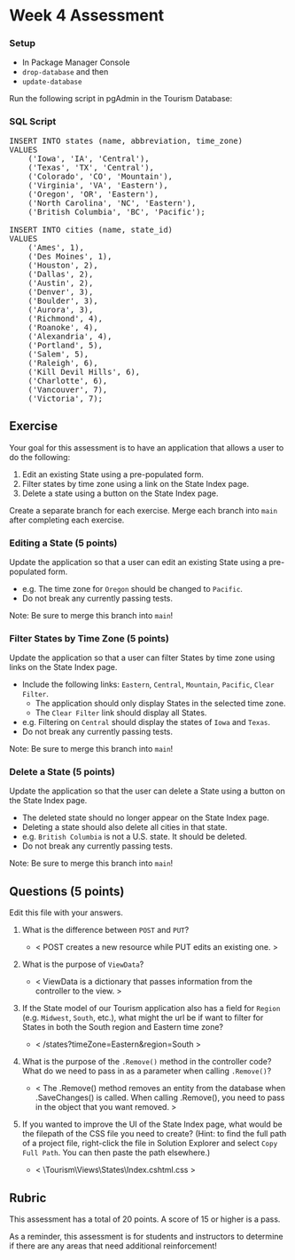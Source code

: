 # Week 4 Assessment

### Setup
* In Package Manager Console
* `drop-database` and then
* `update-database`

Run the following script in pgAdmin in the Tourism Database:
<section class="answer">
<h3>SQL Script</h3>

<pre>
INSERT INTO states (name, abbreviation, time_zone)
VALUES 
	('Iowa', 'IA', 'Central'),
	('Texas', 'TX', 'Central'),
	('Colorado', 'CO', 'Mountain'),
	('Virginia', 'VA', 'Eastern'),
	('Oregon', 'OR', 'Eastern'),
	('North Carolina', 'NC', 'Eastern'),
	('British Columbia', 'BC', 'Pacific');

INSERT INTO cities (name, state_id)
VALUES 
	('Ames', 1),
	('Des Moines', 1),
	('Houston', 2),
	('Dallas', 2),
	('Austin', 2),
	('Denver', 3),
	('Boulder', 3),
	('Aurora', 3),
	('Richmond', 4),
	('Roanoke', 4),
	('Alexandria', 4),
	('Portland', 5),
	('Salem', 5),
	('Raleigh', 6),
	('Kill Devil Hills', 6),
	('Charlotte', 6),
	('Vancouver', 7),
	('Victoria', 7);
</pre>

</section>

## Exercise

Your goal for this assessment is to have an application that allows a user to do the following:
1. Edit an existing State using a pre-populated form.
1. Filter states by time zone using a link on the State Index page.
1. Delete a state using a button on the State Index page.

Create a separate branch for each exercise. Merge each branch into `main` after completing each exercise.

### Editing a State (5 points)

Update the application so that a user can edit an existing State using a pre-populated form.
* e.g. The time zone for `Oregon` should be changed to `Pacific`.
* Do not break any currently passing tests.

Note: Be sure to merge this branch into `main`!

### Filter States by Time Zone (5 points)

Update the application so that a user can filter States by time zone using links on the State Index page.
* Include the following links: `Eastern`, `Central`, `Mountain`, `Pacific`, `Clear Filter`.
	* The application should only display States in the selected time zone.
	* The `Clear Filter` link should display all States.
* e.g. Filtering on `Central` should display the states of `Iowa` and `Texas`.
* Do not break any currently passing tests.

Note: Be sure to merge this branch into `main`!

### Delete a State (5 points)

Update the application so that the user can delete a State using a button on the State Index page.
* The deleted state should no longer appear on the State Index page.
* Deleting a state should also delete all cities in that state.
* e.g. `British Columbia` is not a U.S. state. It should be deleted.
* Do not break any currently passing tests.

Note: Be sure to merge this branch into `main`!

## Questions (5 points)

Edit this file with your answers.

1. What is the difference between `POST` and `PUT`?
	* < POST creates a new resource while PUT edits an existing one. >  

2. What is the purpose of `ViewData`?
	* < ViewData is a dictionary that passes information from the controller to the view. >  

3. If the State model of our Tourism application also has a field for `Region` (e.g. `Midwest`, `South`, etc.), what might the url be if want to filter for States in both the South region and Eastern time zone?
	* < /states?timeZone=Eastern&region=South >  

4. What is the purpose of the `.Remove()` method in the controller code? What do we need to pass in as a parameter when calling `.Remove()`?
	* < The .Remove() method removes an entity from the database when .SaveChanges() is called. When calling
	.Remove(), you need to pass in the object that you want removed. >  

5. If you wanted to improve the UI of the State Index page, what would be the filepath of the CSS file you need to create? (Hint: to find the full path of a project file, right-click the file in Solution Explorer and select `Copy Full Path`. You can then paste the path elsewhere.)
	* < \Tourism\Views\States\Index.cshtml.css >  

## Rubric

This assessment has a total of 20 points.  A score of 15 or higher is a pass.

As a reminder, this assessment is for students and instructors to determine if there are any areas that need additional reinforcement!
